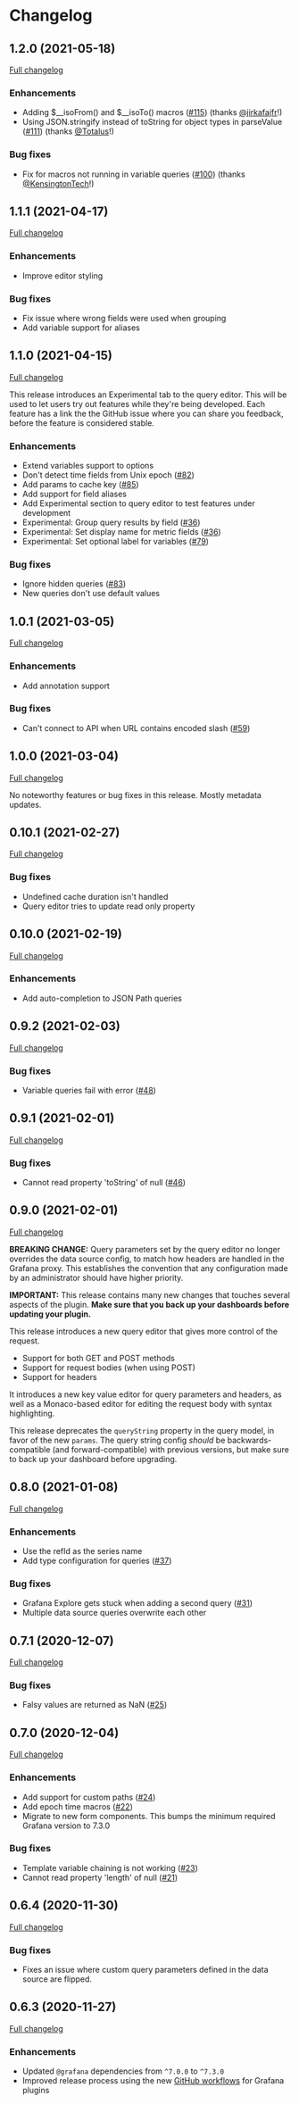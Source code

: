 # Changelog

## 1.2.0 (2021-05-18)

[Full changelog](https://github.com/marcusolsson/grafana-json-datasource/compare/v1.1.1...v1.2.0)

### Enhancements

- Adding $__isoFrom() and $__isoTo() macros ([#115](https://github.com/marcusolsson/grafana-json-datasource/pull/115)) (thanks [@jirkafajfr](https://github.com/jirkafajfr)!)
- Using JSON.stringify instead of toString for object types in parseValue ([#111](https://github.com/marcusolsson/grafana-json-datasource/pull/111)) (thanks [@Totalus](https://github.com/Totalus)!)

### Bug fixes

- Fix for macros not running in variable queries ([#100](https://github.com/marcusolsson/grafana-json-datasource/pull/100)) (thanks [@KensingtonTech](https://github.com/KensingtonTech)!)

## 1.1.1 (2021-04-17)

[Full changelog](https://github.com/marcusolsson/grafana-json-datasource/compare/v1.1.0...v1.1.1)

### Enhancements

- Improve editor styling

### Bug fixes

- Fix issue where wrong fields were used when grouping
- Add variable support for aliases

## 1.1.0 (2021-04-15)

[Full changelog](https://github.com/marcusolsson/grafana-json-datasource/compare/v1.0.1...v1.1.0)

This release introduces an Experimental tab to the query editor. This will be used to let users try out features while they're being developed. Each feature has a link the the GitHub issue where you can share you feedback, before the feature is considered stable.

### Enhancements

- Extend variables support to options
- Don't detect time fields from Unix epoch ([#82](https://github.com/marcusolsson/grafana-json-datasource/issues/82))
- Add params to cache key ([#85](https://github.com/marcusolsson/grafana-json-datasource/issues/85))
- Add support for field aliases
- Add Experimental section to query editor to test features under development
- Experimental: Group query results by field ([#36](https://github.com/marcusolsson/grafana-json-datasource/issues/36))
- Experimental: Set display name for metric fields ([#36](https://github.com/marcusolsson/grafana-json-datasource/issues/36))
- Experimental: Set optional label for variables ([#79](https://github.com/marcusolsson/grafana-json-datasource/issues/79))

### Bug fixes

- Ignore hidden queries ([#83](https://github.com/marcusolsson/grafana-json-datasource/issues/83))
- New queries don't use default values

## 1.0.1 (2021-03-05)

[Full changelog](https://github.com/marcusolsson/grafana-json-datasource/compare/v1.0.0...v1.0.1)

### Enhancements

- Add annotation support

### Bug fixes

- Can't connect to API when URL contains encoded slash ([#59](https://github.com/marcusolsson/grafana-json-datasource/issues/59))

## 1.0.0 (2021-03-04)

[Full changelog](https://github.com/marcusolsson/grafana-json-datasource/compare/v0.10.1...v1.0.0)

No noteworthy features or bug fixes in this release. Mostly metadata updates.

## 0.10.1 (2021-02-27)

[Full changelog](https://github.com/marcusolsson/grafana-json-datasource/compare/v0.10.0...v0.10.1)

### Bug fixes

- Undefined cache duration isn't handled
- Query editor tries to update read only property

## 0.10.0 (2021-02-19)

[Full changelog](https://github.com/marcusolsson/grafana-json-datasource/compare/v0.9.2...v0.10.0)

### Enhancements

- Add auto-completion to JSON Path queries

## 0.9.2 (2021-02-03)

[Full changelog](https://github.com/marcusolsson/grafana-json-datasource/compare/v0.9.1...v0.9.2)

### Bug fixes

- Variable queries fail with error ([#48](https://github.com/marcusolsson/grafana-json-datasource/issues/48))

## 0.9.1 (2021-02-01)

[Full changelog](https://github.com/marcusolsson/grafana-json-datasource/compare/v0.9.0...v0.9.1)

### Bug fixes

- Cannot read property 'toString' of null ([#46](https://github.com/marcusolsson/grafana-json-datasource/issues/46))

## 0.9.0 (2021-02-01)

[Full changelog](https://github.com/marcusolsson/grafana-json-datasource/compare/v0.8.0...v0.9.0)

**BREAKING CHANGE:** Query parameters set by the query editor no longer overrides the data source config, to match how headers are handled in the Grafana proxy. This establishes the convention that any configuration made by an administrator should have higher priority.

**IMPORTANT:** This release contains many new changes that touches several aspects of the plugin. **Make sure that you back up your dashboards before updating your plugin.**

This release introduces a new query editor that gives more control of the request.

- Support for both GET and POST methods
- Support for request bodies (when using POST)
- Support for headers

It introduces a new key value editor for query parameters and headers, as well as a Monaco-based editor for editing the request body with syntax highlighting.

This release deprecates the `queryString` property in the query model, in favor of the new `params`. The query string config _should_ be backwards-compatible (and forward-compatible) with previous versions, but make sure to back up your dashboard before upgrading.

## 0.8.0 (2021-01-08)

[Full changelog](https://github.com/marcusolsson/grafana-json-datasource/compare/v0.7.1...v0.8.0)

### Enhancements

- Use the refId as the series name
- Add type configuration for queries ([#37](https://github.com/marcusolsson/grafana-json-datasource/issues/37))

### Bug fixes

- Grafana Explore gets stuck when adding a second query ([#31](https://github.com/marcusolsson/grafana-json-datasource/issues/31))
- Multiple data source queries overwrite each other

## 0.7.1 (2020-12-07)

[Full changelog](https://github.com/marcusolsson/grafana-json-datasource/compare/v0.7.0...v0.7.1)

### Bug fixes

- Falsy values are returned as NaN ([#25](https://github.com/marcusolsson/grafana-json-datasource/issues/25))

## 0.7.0 (2020-12-04)

[Full changelog](https://github.com/marcusolsson/grafana-json-datasource/compare/v0.6.4...v0.7.0)

### Enhancements

- Add support for custom paths ([#24](https://github.com/marcusolsson/grafana-json-datasource/pull/24))
- Add epoch time macros ([#22](https://github.com/marcusolsson/grafana-json-datasource/pull/22))
- Migrate to new form components. This bumps the minimum required Grafana version to 7.3.0

### Bug fixes

- Template variable chaining is not working ([#23](https://github.com/marcusolsson/grafana-json-datasource/issues/23))
- Cannot read property 'length' of null ([#21](https://github.com/marcusolsson/grafana-json-datasource/issues/21))

## 0.6.4 (2020-11-30)

[Full changelog](https://github.com/marcusolsson/grafana-json-datasource/compare/v0.6.3...v0.6.4)

### Bug fixes

- Fixes an issue where custom query parameters defined in the data source are flipped.

## 0.6.3 (2020-11-27)

[Full changelog](https://github.com/marcusolsson/grafana-json-datasource/compare/v0.6.2...v0.6.3)

### Enhancements

- Updated `@grafana` dependencies from `^7.0.0` to `^7.3.0`
- Improved release process using the new [GitHub workflows](https://github.com/grafana/plugin-workflows) for Grafana plugins
